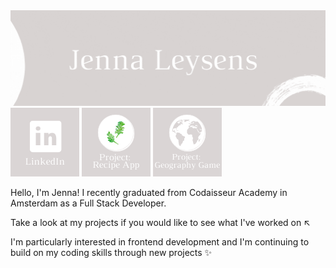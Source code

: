 <img src="./jennaleysens.gif">
<a href="https://www.linkedin.com/in/jenna-leysens/" target="_blank"><img src="./LinkedIn.png"></a>
<a href="https://github.com/JennaLeysens/yummy-start-client" target="_blank"><img src="./YummyStart.png"></a>
<a href="https://github.com/mipes4/wander-and-wonder-client" target="_blank"><img src="./Wander&Wonder.png"></a>
<body><p>Hello, I'm Jenna! I recently graduated from Codaisseur Academy in Amsterdam as a Full Stack Developer. </p><p>Take a look at my projects if you would like to see what I've worked on ↖</p><p>I'm particularly interested in frontend development and I'm continuing to build on my coding skills through new projects ✨ </p></body>

<!--
**JennaLeysens/JennaLeysens** is a ✨ _special_ ✨ repository because its `README.md` (this file) appears on your GitHub profile.

Here are some ideas to get you started:

- 🔭 I’m currently working on ...
- 🌱 I’m currently learning ...
- 👯 I’m looking to collaborate on ...
- 🤔 I’m looking for help with ...
- 💬 Ask me about ...
- 📫 How to reach me: ...
- 😄 Pronouns: ...
- ⚡ Fun fact: ...
  -->
